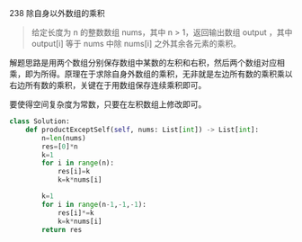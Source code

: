 238 除自身以外数组的乘积

> 给定长度为 n 的整数数组 nums，其中 n > 1，返回输出数组 output ，其中 output[i] 等于 nums 中除 nums[i] 之外其余各元素的乘积。
>

解题思路是用两个数组分别保存数组中某数的左积和右积，然后两个数组对应相乘，即为所得。原理在于求除自身外数组的乘积，无非就是左边所有数的乘积乘以右边所有数的乘积，关键在于用数组保存连续乘积即可。

要使得空间复杂度为常数，只要在左积数组上修改即可。

```python
class Solution:
    def productExceptSelf(self, nums: List[int]) -> List[int]:
        n=len(nums)
        res=[0]*n
        k=1
        for i in range(n):
            res[i]=k
            k=k*nums[i]

        k=1
        for i in range(n-1,-1,-1):
            res[i]*=k
            k=k*nums[i]
        return res
```

